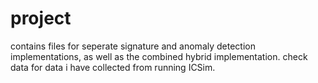 # project
contains files for seperate signature and anomaly detection implementations, as well as the combined hybrid implementation. check data for data i have collected from running ICSim.